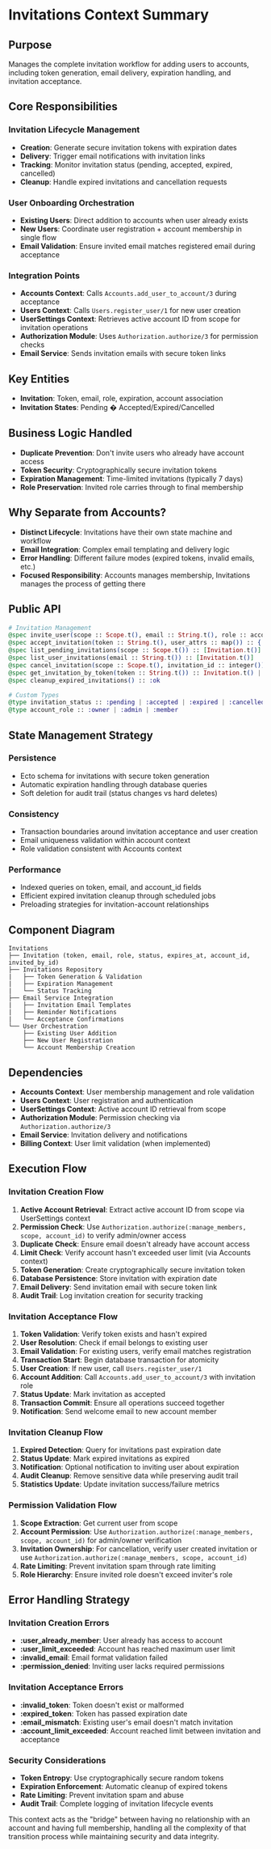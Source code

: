 # Invitations Context Summary

## Purpose
Manages the complete invitation workflow for adding users to accounts, including token generation, email delivery, expiration handling, and invitation acceptance.

## Core Responsibilities

### Invitation Lifecycle Management
- **Creation**: Generate secure invitation tokens with expiration dates
- **Delivery**: Trigger email notifications with invitation links
- **Tracking**: Monitor invitation status (pending, accepted, expired, cancelled)
- **Cleanup**: Handle expired invitations and cancellation requests

### User Onboarding Orchestration
- **Existing Users**: Direct addition to accounts when user already exists
- **New Users**: Coordinate user registration + account membership in single flow
- **Email Validation**: Ensure invited email matches registered email during acceptance

### Integration Points
- **Accounts Context**: Calls `Accounts.add_user_to_account/3` during acceptance
- **Users Context**: Calls `Users.register_user/1` for new user creation
- **UserSettings Context**: Retrieves active account ID from scope for invitation operations
- **Authorization Module**: Uses `Authorization.authorize/3` for permission checks
- **Email Service**: Sends invitation emails with secure token links

## Key Entities
- **Invitation**: Token, email, role, expiration, account association
- **Invitation States**: Pending � Accepted/Expired/Cancelled

## Business Logic Handled
- **Duplicate Prevention**: Don't invite users who already have account access
- **Token Security**: Cryptographically secure invitation tokens
- **Expiration Management**: Time-limited invitations (typically 7 days)
- **Role Preservation**: Invited role carries through to final membership

## Why Separate from Accounts?
- **Distinct Lifecycle**: Invitations have their own state machine and workflow
- **Email Integration**: Complex email templating and delivery logic
- **Error Handling**: Different failure modes (expired tokens, invalid emails, etc.)
- **Focused Responsibility**: Accounts manages membership, Invitations manages the process of getting there

## Public API

```elixir
# Invitation Management
@spec invite_user(scope :: Scope.t(), email :: String.t(), role :: account_role()) :: {:ok, Invitation.t()} | {:error, Ecto.Changeset.t() | :user_already_member | :user_limit_exceeded}
@spec accept_invitation(token :: String.t(), user_attrs :: map()) :: {:ok, {User.t(), Member.t()}} | {:error, :invalid_token | :expired_token | :email_mismatch | Ecto.Changeset.t()}
@spec list_pending_invitations(scope :: Scope.t()) :: [Invitation.t()]
@spec list_user_invitations(email :: String.t()) :: [Invitation.t()]
@spec cancel_invitation(scope :: Scope.t(), invitation_id :: integer()) :: {:ok, Invitation.t()} | {:error, :not_found | :not_authorized}
@spec get_invitation_by_token(token :: String.t()) :: Invitation.t() | nil
@spec cleanup_expired_invitations() :: :ok

# Custom Types
@type invitation_status :: :pending | :accepted | :expired | :cancelled
@type account_role :: :owner | :admin | :member
```

## State Management Strategy

### Persistence
- Ecto schema for invitations with secure token generation
- Automatic expiration handling through database queries
- Soft deletion for audit trail (status changes vs hard deletes)

### Consistency
- Transaction boundaries around invitation acceptance and user creation
- Email uniqueness validation within account context
- Role validation consistent with Accounts context

### Performance
- Indexed queries on token, email, and account_id fields
- Efficient expired invitation cleanup through scheduled jobs
- Preloading strategies for invitation-account relationships

## Component Diagram

```
Invitations
├── Invitation (token, email, role, status, expires_at, account_id, invited_by_id)
├── Invitations Repository
|   ├── Token Generation & Validation
|   ├── Expiration Management
|   └── Status Tracking
├── Email Service Integration
|   ├── Invitation Email Templates
|   ├── Reminder Notifications
|   └── Acceptance Confirmations
└── User Orchestration
    ├── Existing User Addition
    ├── New User Registration
    └── Account Membership Creation
```

## Dependencies
- **Accounts Context**: User membership management and role validation
- **Users Context**: User registration and authentication
- **UserSettings Context**: Active account ID retrieval from scope
- **Authorization Module**: Permission checking via `Authorization.authorize/3`
- **Email Service**: Invitation delivery and notifications
- **Billing Context**: User limit validation (when implemented)

## Execution Flow

### Invitation Creation Flow
1. **Active Account Retrieval**: Extract active account ID from scope via UserSettings context
2. **Permission Check**: Use `Authorization.authorize(:manage_members, scope, account_id)` to verify admin/owner access
3. **Duplicate Check**: Ensure email doesn't already have account access
4. **Limit Check**: Verify account hasn't exceeded user limit (via Accounts context)
5. **Token Generation**: Create cryptographically secure invitation token
6. **Database Persistence**: Store invitation with expiration date
7. **Email Delivery**: Send invitation email with secure token link
8. **Audit Trail**: Log invitation creation for security tracking

### Invitation Acceptance Flow
1. **Token Validation**: Verify token exists and hasn't expired
2. **User Resolution**: Check if email belongs to existing user
3. **Email Validation**: For existing users, verify email matches registration
4. **Transaction Start**: Begin database transaction for atomicity
5. **User Creation**: If new user, call `Users.register_user/1`
6. **Account Addition**: Call `Accounts.add_user_to_account/3` with invitation role
7. **Status Update**: Mark invitation as accepted
8. **Transaction Commit**: Ensure all operations succeed together
9. **Notification**: Send welcome email to new account member

### Invitation Cleanup Flow
1. **Expired Detection**: Query for invitations past expiration date
2. **Status Update**: Mark expired invitations as expired
3. **Notification**: Optional notification to inviting user about expiration
4. **Audit Cleanup**: Remove sensitive data while preserving audit trail
5. **Statistics Update**: Update invitation success/failure metrics

### Permission Validation Flow
1. **Scope Extraction**: Get current user from scope
2. **Account Permission**: Use `Authorization.authorize(:manage_members, scope, account_id)` for admin/owner verification
3. **Invitation Ownership**: For cancellation, verify user created invitation or use `Authorization.authorize(:manage_members, scope, account_id)`
4. **Rate Limiting**: Prevent invitation spam through rate limiting
5. **Role Hierarchy**: Ensure invited role doesn't exceed inviter's role

## Error Handling Strategy

### Invitation Creation Errors
- **:user_already_member**: User already has access to account
- **:user_limit_exceeded**: Account has reached maximum user limit
- **:invalid_email**: Email format validation failed
- **:permission_denied**: Inviting user lacks required permissions

### Invitation Acceptance Errors
- **:invalid_token**: Token doesn't exist or malformed
- **:expired_token**: Token has passed expiration date
- **:email_mismatch**: Existing user's email doesn't match invitation
- **:account_limit_exceeded**: Account reached limit between invitation and acceptance

### Security Considerations
- **Token Entropy**: Use cryptographically secure random tokens
- **Expiration Enforcement**: Automatic cleanup of expired tokens
- **Rate Limiting**: Prevent invitation spam and abuse
- **Audit Trail**: Complete logging of invitation lifecycle events

This context acts as the "bridge" between having no relationship with an account and having full membership, handling all the complexity of that transition process while maintaining security and data integrity.